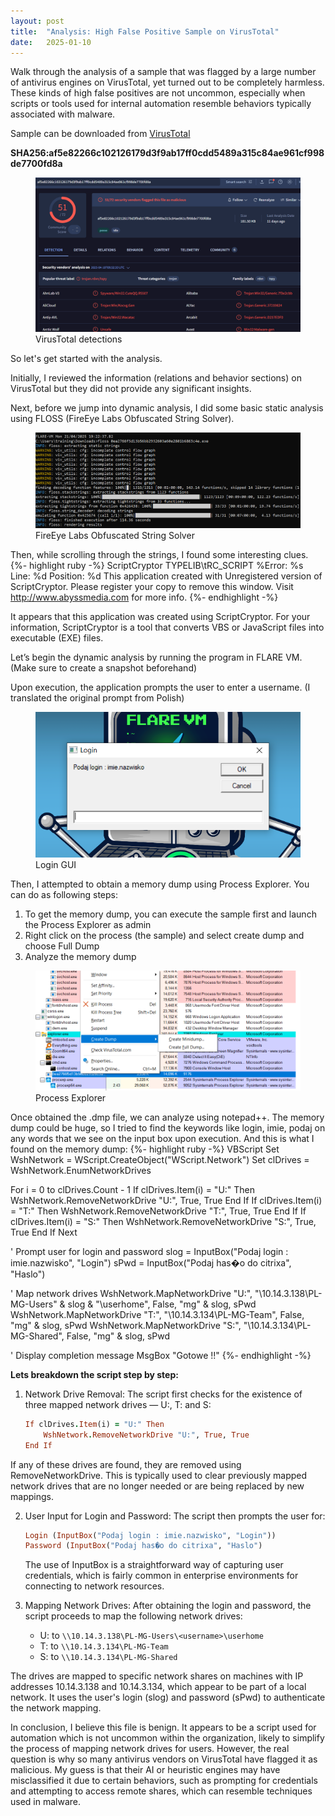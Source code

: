 ```yaml
---
layout: post
title:  "Analysis: High False Positive Sample on VirusTotal"
date:   2025-01-10
---
```


<p class="intro"><span class="dropcap">W</span>alk through the analysis of a sample that was flagged by a large number of antivirus engines on VirusTotal, yet turned out to be completely harmless. These kinds of high false positives are not uncommon, especially when scripts or tools used for internal automation resemble behaviors typically associated with malware.</p>

Sample can be downloaded from <a href="https://www.virustotal.com/gui/file/af5e82266c102126179d3f9ab17ff0cdd5489a315c84ae961cf998de7700fd8aVirusTotal
" target="_blank">VirusTotal</a>

**SHA256:af5e82266c102126179d3f9ab17ff0cdd5489a315c84ae961cf998de7700fd8a**

<figure>
	<img src="/assets/img/HighOnVT/VirusTotal_1.png" alt=""> 
	<figcaption>VirusTotal detections</figcaption>
</figure>

So let's get started with the analysis.

Initially, I reviewed the information (relations and behavior sections) on VirusTotal but they did not provide any significant insights.

Next, before we jump into dynamic analysis, I did some basic static analysis using FLOSS (FireEye Labs Obfuscated String Solver).
<figure>
	<img src="/assets/img/HighOnVT/FLOSS_2.png" alt=""> 
	<figcaption>FireEye Labs Obfuscated String Solver</figcaption>
</figure>

Then, while scrolling through the strings, I found some interesting clues.
{%- highlight ruby -%}
ScriptCryptor
TYPELIB\tRC_SCRIPT
%Error: %s
Line: %d
Position: %d
This application created with Unregistered version of ScriptCryptor.
Please register your copy to remove this window.
Visit http://www.abyssmedia.com for more info.
{%- endhighlight -%}

It appears that this application was created using ScriptCryptor. For your information, ScriptCryptor is a tool that converts VBS or JavaScript files into executable (EXE) files.

Let’s begin the dynamic analysis by running the program in FLARE VM. (Make sure to create a snapshot beforehand)

Upon execution, the application prompts the user to enter a username. (I translated the original prompt from Polish)
<figure>
	<img src="/assets/img/HighOnVT/LoginGUI_3.png" alt=""> 
	<figcaption>Login GUI</figcaption>
</figure>
Then, I attempted to obtain a memory dump using Process Explorer. You can do as following steps:

1. To get the memory dump, you can execute the sample first and launch the Process Explorer as admin
2. Right click on the process (the sample) and select create dump and choose Full Dump
3. Analyze the memory dump
<figure>
	<img src="/assets/img/HighOnVT/ProcExp_4.png" alt=""> 
	<figcaption>Process Explorer</figcaption>
</figure>
Once obtained the .dmp file, we can analyze using notepad++. The memory dump could be huge, so I tried to find the keywords like login, imie, podaj on any words that we see on the input box upon execution.
And this is what I found on the memory dump:
{%- highlight ruby -%}
VBScript
Set WshNetwork = WScript.CreateObject("WScript.Network")
Set clDrives = WshNetwork.EnumNetworkDrives

For i = 0 to clDrives.Count - 1
   If clDrives.Item(i) = "U:" Then
       WshNetwork.RemoveNetworkDrive "U:", True, True
   End If
   If clDrives.Item(i) = "T:" Then
       WshNetwork.RemoveNetworkDrive "T:", True, True
   End If
   If clDrives.Item(i) = "S:" Then
       WshNetwork.RemoveNetworkDrive "S:", True, True
   End If
Next

' Prompt user for login and password
slog = InputBox("Podaj login : imie.nazwisko", "Login")
sPwd = InputBox("Podaj has�o do citrixa", "Haslo")

' Map network drives
WshNetwork.MapNetworkDrive "U:", "\\10.14.3.138\PL-MG-Users\" & slog & "\userhome", False, "mg\" & slog, sPwd
WshNetwork.MapNetworkDrive "T:", "\\10.14.3.134\PL-MG-Team", False, "mg\" & slog, sPwd
WshNetwork.MapNetworkDrive "S:", "\\10.14.3.134\PL-MG-Shared", False, "mg\" & slog, sPwd

' Display completion message
MsgBox "Gotowe !!"
{%- endhighlight -%}

**Lets breakdown the script step by step:**

1. Network Drive Removal: The script first checks for the existence of three mapped network drives — U:, T: and S:

   ```ruby
   If clDrives.Item(i) = "U:" Then
       WshNetwork.RemoveNetworkDrive "U:", True, True
   End If
   ```

If any of these drives are found, they are removed using RemoveNetworkDrive. This is typically used to clear previously mapped network drives that are no longer needed or are being replaced by new mappings.

2. User Input for Login and Password: The script then prompts the user for:

   ```ruby
   Login (InputBox("Podaj login : imie.nazwisko", "Login"))
   Password (InputBox("Podaj has�o do citrixa", "Haslo")
   ```

   The use of InputBox is a straightforward way of capturing user credentials, which is fairly common in enterprise environments for connecting to network resources.

3. Mapping Network Drives: After obtaining the login and password, the script proceeds to map the following network drives:
   * U: to `\\10.14.3.138\PL-MG-Users\<username>\userhome`
   * T: to `\\10.14.3.134\PL-MG-Team`
   * S: to `\\10.14.3.134\PL-MG-Shared`

The drives are mapped to specific network shares on machines with IP addresses 10.14.3.138 and 10.14.3.134, which appear to be part of a local network. It uses the user's login (slog) and password (sPwd) to authenticate the network mapping.

In conclusion, I believe this file is benign. It appears to be a script used for automation which is not uncommon within the organization, likely to simplify the process of mapping network drives for users. However, the real question is why so many antivirus vendors on VirusTotal have flagged it as malicious. My guess is that their AI or heuristic engines may have misclassified it due to certain behaviors, such as prompting for credentials and attempting to access remote shares, which can resemble techniques used in malware.
